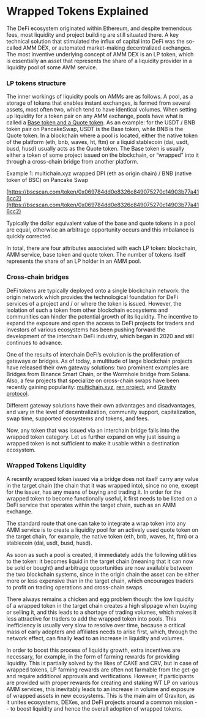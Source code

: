 # Wrapped Tokens Explained

The DeFi ecosystem originated within Ethereum, and despite tremendous fees, most liquidity and project building are still situated there. A key technical solution that stimulated the influx of capital into DeFi was the so-called AMM DEX, or automated market-making decentralized exchanges. The most inventive underlying concept of AMM DEX is an LP token, which is essentially an asset that represents the share of a liquidity provider in a liquidity pool of some AMM service.

### LP tokens structure

The inner workings of liquidity pools on AMMs are as follows. A pool, as a storage of tokens that enables instant exchanges, is formed from several assets, most often two, which tend to have identical volumes. When setting up liquidity for a token pair on any AMM exchange, pools have what is called a [Base token and a Quote token](https://dodoex.github.io/docs/docs/pmmDetails). As an example: for the USDT / BNB token pair on PancakeSwap, USDT is the Base token, while BNB is the Quote token. In a blockchain where a pool is located, either the native token of the platform \(eth, bnb, waves, ht, ftm\) or a liquid stablecoin \(dai, usdt, busd, husd\) usually acts as the Quote token. The Base token is usually either a token of some project issued on the blockchain, or “wrapped” into it through a cross-chain bridge from another platform.

Example 1: multichain.xyz wrapped DPI \(eth as origin chain\) / BNB \(native token of BSC\) on Pancake Swap

[https://bscscan.com/token/0x069784dd0e8326c849075270c14903b77a416cc2](https://bscscan.com/token/0x069784dd0e8326c849075270c14903b77a416cc2)

Typically the dollar equivalent value of the base and quote tokens in a pool are equal, otherwise an arbitrage opportunity occurs and this imbalance is quickly corrected. 

In total, there are four attributes associated with each LP token: blockchain, AMM service, base token and quote token. The number of tokens itself represents the share of an LP holder in an AMM pool.

### Cross-chain bridges

DeFi tokens are typically deployed onto a single blockchain network: the origin network which provides the technological foundation for DeFi services of a project and / or where the token is issued. However, the isolation of such a token from other blockchain ecosystems and communities can hinder the potential growth of its liquidity. The incentive to expand the exposure and open the access to DeFi projects for traders and investors of various ecosystems has been pushing forward the development of the interchain DeFi industry, which began in 2020 and still continues to advance.

One of the results of interchain DeFi’s evolution is the proliferation of gateways or bridges. As of today, a multitude of large blockchain projects have released their own gateway solutions: two prominent examples are Bridges from Binance Smart Chain, or the Wormhole bridge from Solana. Also, a few projects that specialize on cross-chain swaps have been recently gaining popularity: [multichain.xyz](http://multichain.xyz), [ren project](https://renproject.io/), and [Gravity protocol](http://gravity.tech).

Different gateway solutions have their own advantages and disadvantages, and vary in the level of decentralization, community support, capitalization, swap time, supported ecosystems and tokens, and fees.

Now, any token that was issued via an interchain bridge falls into the wrapped token category. Let us further expand on why just issuing a wrapped token is not sufficient to make it usable within a destination ecosystem. 

### Wrapped Tokens Liquidity

A recently wrapped token issued via a bridge does not itself carry any value in the target chain \(the chain that it was wrapped into\), since no one, except for the issuer, has any means of buying and trading it. In order for the wrapped token to become functionally useful, it first needs to be listed on a DeFi service that operates within the target chain, such as an AMM exchange. 

The standard route that one can take to integrate a wrap token into any AMM service is to create a liquidity pool for an actively used quote token on the target chain, for example, the native token \(eth, bnb, waves, ht, ftm\) or a stablecoin \(dai, usdt, busd, husd\).

As soon as such a pool is created, it immediately adds the following utilities to the token: it becomes liquid in the target chain \(meaning that it can now be sold or bought\) and arbitrage opportunities are now available between the two blockchain systems, since in the origin chain the asset can be either more or less expensive than in the target chain, which encourages traders to profit on trading operations and cross-chain swaps.

There always remains a chicken and egg problem though: the low liquidity of a wrapped token in the target chain creates a high slippage when buying or selling it, and this leads to a shortage of trading volumes, which makes it less attractive for traders to add the wrapped token into pools. This inefficiency is usually very slow to resolve over time, because a critical mass of early adopters and affiliates needs to arise first, which, through the network effect, can finally lead to an increase in liquidity and volumes.

In order to boost this process of liquidity growth, extra incentives are necessary, for example, in the form of farming rewards for providing liquidity. This is partially solved by the likes of CAKE and CRV, but in case of wrapped tokens, LP farming rewards are often not farmable from the get-go and require additional approvals and verifications. However, if participants are provided with proper rewards for creating and staking WT LP on various AMM services, this inevitably leads to an increase in volume and exposure of wrapped assets in new ecosystems. This is the main aim of Graviton, as it unites ecosystems, DEXes, and DeFi projects around a common mission -- to boost liquidity and hence the overall adoption of wrapped tokens.

